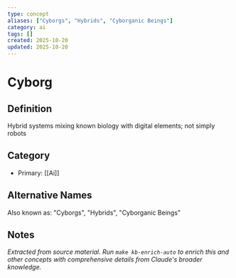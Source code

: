 ```yaml
---
type: concept
aliases: ["Cyborgs", "Hybrids", "Cyborganic Beings"]
category: ai
tags: []
created: 2025-10-20
updated: 2025-10-20
---
```


# Cyborg

## Definition

Hybrid systems mixing known biology with digital elements; not simply robots

## Category

- Primary: [[Ai]]

## Alternative Names

Also known as: "Cyborgs", "Hybrids", "Cyborganic Beings"

## Notes

*Extracted from source material. Run `make kb-enrich-auto` to enrich this and other concepts with comprehensive details from Claude's broader knowledge.*
